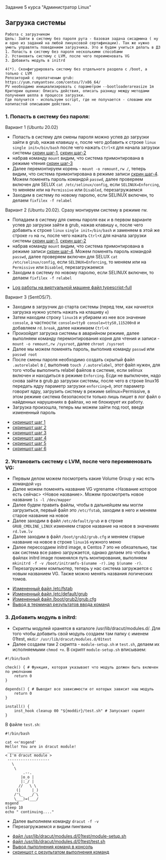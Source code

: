  Задание 5 курса "Администратор Linux" 
## Загрузка системы

    Работа с загрузчиком
    Цель: Зайти в систему без пароля рута - базовая задача сисадмина ( ну и одно из заданий на любой линуксовой сертификации). Так же нужно уметь управлять поведением загрузчика. Это и будем учиться делать в ДЗ
    1. Попасть в систему без пароля несколькими способами
    2. Установить систему с LVM, после чего переименовать VG
    3. Добавить модуль в initrd

    4(*). Сконфигурировать систему без отдельного раздела с /boot, а только с LVM
    Репозиторий с пропатченым grub: https://yum.rumyantsev.com/centos/7/x86_64/
    PV необходимо инициализировать с параметром --bootloaderareasize 1m
    Критерии оценки: Описать действия, описать разницу между методами получения шелла в процессе загрузки.
    Где получится - используем script, где не получается - словами или копипастой описываем действия.

### 1. Попасть в систему без пароля:
Вариант 1 (Ubuntu 20.02)
- Попасть в систему для смены пароля можно успев до загрузки зайти в grub, нажав клавишу ```e```, после чего добавить к строке ```linux``` ```single init=/bin/bash``` после чего нажать ```Ctrl+X``` для начала загрузки системы [скрин шаг-1](img/step.JPG), [скрин шаг-2](img/step2.JPG)
- набрав команду ```mount``` видим, что система примонтирована в режиме чтения [скрин шаг-3](img/step3.JPG)
- Далее перемонтируем корень - ```mount -o remount,rw /```, теперь видим, что система примонтирована в режиме записи [скрин шаг-4](img/step4.JPG). Можем поменять пароль командой ```passwd```, далее проверяем включен для SELUX ```cat /etc/selinux/config```, если ```SELINUX=Enforcing```, то меняем или на ```Permissive``` или ```Disabled```, перезагружаемся
- Заходим в систему по новому паролю, если SELINUX включен, то делаем ```fixfilex -f relabel```


Вариант 2 (Ubuntu 20.02). Сразу монтируем систему в режиме rw.
- Попадаем в систему для смены пароля еак и в первом варианте успев до загрузки зайти в grub, нажав клавишу ```e```, после чего добавить к строке ```linux``` ```single init=/bin/bash``` и заменяем в этой же строке ```ro``` на ```rw```, после чего нажать ```Ctrl+X``` для начала загрузки системы [скрин шаг-1](img/step.JPG), [скрин шаг-2](img/step-1.JPG)
- набрав команду ```mount``` видим, что система примонтирована в режиме записи [скрин шаг-4](img/step-2.JPG). Можем поменять пароль командой ```passwd```, далее проверяем включен для SELUX ```cat /etc/selinux/config```, если ```SELINUX=Enforcing```, то меняем или на ```Permissive``` или ```Disabled```, перезагружаемся
- Заходим в систему по новому паролю, если SELINUX включен, то делаем ```fixfilex -f relabel```
* [Log работы на виртуальной машине файл typescript-full](typescript-full)

Вариант 3 (SentOS/7).
- Заходим в загрузчик до старта системы (перед тем, как начнется загрузка нужно успеть нажать на клашиву ```e```)
- Затем находим строку ```linux16``` и убираем из нее все значение ```console```, а частности: ```console=tty0 console=ttyS0,115200n8``` и добавляем ```rd.break```, далее нажимаем ```Ctrl+X```
- Произойдет загрузка системы в аварийном режиме, далее выполняем команду перемонтирования корня для чтения и записи - ```mount -o remount,rw /sysroot```, далее ```chroot /sysroot```
- Далее мы можем поменять пароль, выполнив команду ```passwd``` или ```passwd root```
- После смены пароля необходимо создать скрытый файл ```.autorelabel``` в /, выполнив ```touch /.autorelabel```, этот файл нужен, для того чтобы выполнить relabel файлов в системе, если selinux включен и находиться в режиме ```Enforcing```. Есди не выпключен, надо снова зайти в grub до загрузки системы, после чего в строке linux16 передать ядру параметр загрузки ```enforcing=0```, этот параметр говорит ядру, загрузить систему в режиме selinux=Permissive, в этом режиме система безопасности только лишь пишет в лог файл о найденных нарушениях в файлах, но не блокирует их работу.
- Загрузка произошла, теперь мы можем зайти под root, введя измененный пароль
* [скриншот шаг 1](img/seos-1.png)
* [скриншот шаг 2](img/seos-2.png)
* [скриншот шаг 3](img/seos-3.png)
* [скриншот шаг 4](img/seos-4.png)
* [скриншот шаг 5](img/seos-5.png)
* [скриншот шаг 6](img/seos-6.png)

### 2. Установить систему с LVM, после чего переименовать VG:
- Первым делом можем посмотреть какие Volume Group у нас есть командой ```vgs```
- Далее можем поменять название VG vgrename <Название которое есть сейчас> <Новое название>. Можем просмотреть новое название ```ls -l /dev/mapper```
- Далее будем править файлы, чтобы в дальнейшем мы могли загрузиться, первый файл это ```/etc/fstab```, заходим в него и меняем старое название на новое
- Далее заходим в файл ```/etc/default/grub``` и в строке ```GRUB_CMDLINE_LINUX``` изменяем старое название на новое в значениях ```rd.lvm.lv```
- Далее заходим в файл ```/boot/grub2/grub.cfg``` и меняем старые название на новое в строке ```linux16``` нужного меню
- Далее пересоздаем initrd image, в Centos 7 это не обязательно, так как система все равно загружается, однако делаем это чтобы в файлах initrd image поменялся путь монтирования, выполняем ```mkinitrd -f -v /boot/initramfs-$(uname -r).img $(uname -r)```.
- Перезагружаем компьютер, теперь у нас система загружается с новым названием VG. Также можно менять названия логических томов.
* [Измененный файл /etc/fstab](scripts/fstab)
* [Измененный файл /etc/default/grub](scripts/grub)
* [Измененный файл /boot/grub2/grub.cfg](scripts/grub.cfg)
* [Вывод в терминал результатов ввода команд](scripts/rename.txt)

### 3. Добавить модуль в initrd:

- Скрипты модулей хранятся в каталоге /usr/lib/dracut/modules.d/. Для того чтобы добавить свой модуль создаем там папку с именем 01test, ```mkdir /usr/lib/dracut/modules.d/01test```
- Далее создаем там 2 скрипта - ```module-setup.sh``` и ```test.sh```, делаем их исполняемыми ```chmod +x```. В скрипт ```module-setup.sh``` вписываем:
```
#!/bin/bash

check() { # Функция, которая указывает что модуль должен быть включен по умолчанию
    return 0
}

depends() { # Выводит все зависимости от которых зависит наш модуль
    return 0
}

install() {
    inst_hook cleanup 00 "${moddir}/test.sh" # Запускает скрипт
}
```
В файле ```test.sh```:
```
#!/bin/bash

cat <<'msgend'
Hello! You are in dracut module!
 ___________________
< I'm dracut module >
 -------------------
   \
    \
        .--.
       |o_o |
       |:_/ |
      //   \ \
     (|     | )
    /'\_   _/`\
    \___)=(___/
msgend
sleep 10
echo " continuing...."
```
- Далее выполняем команду ```dracut -f -v```
- Перезагружаемся и видим пингвина
* [файл /usr/lib/dracut/modules.d/01test/module-setup.sh](scripts/module-setup.sh)
* [файл /usr/lib/dracut/modules.d/01test/test.sh](scripts/test.sh)
* [Вывод пыполнения команд в консоль](scripts/initdr)
* [скриншот с результатом выполнения команд](img/screen.png)


